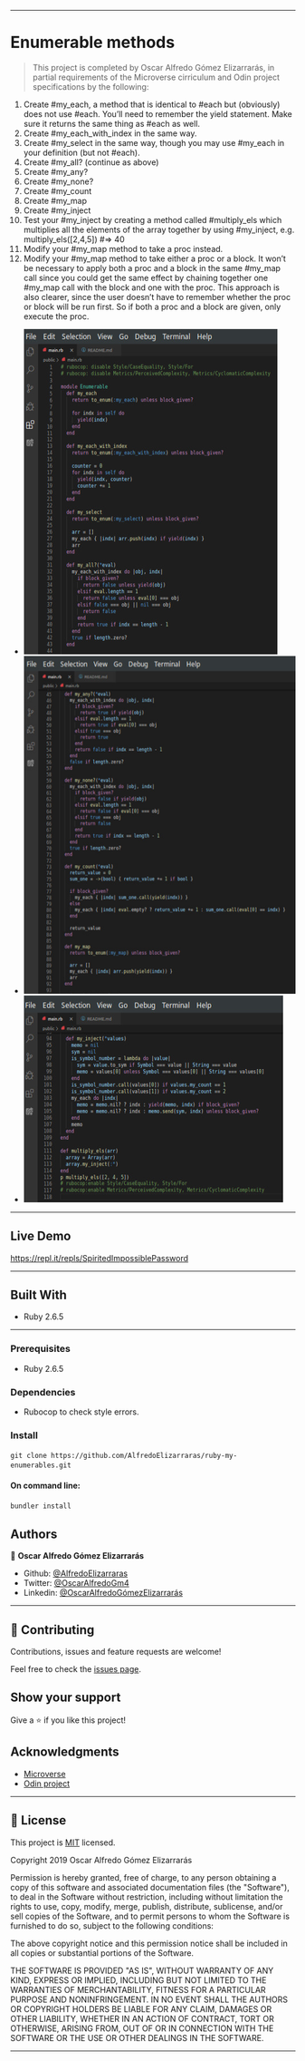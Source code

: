 
---

# Enumerable methods

> This project is completed by Oscar Alfredo Gómez Elizarrarás, in partial requirements of the Microverse cirriculum and Odin project specifications by the following:

  1.  Create #my_each, a method that is identical to #each but (obviously) does not use #each. You’ll need to remember the yield statement. Make sure it returns the same thing as #each as well.
  2.  Create #my_each_with_index in the same way.
  3.  Create #my_select in the same way, though you may use #my_each in your definition (but not #each).
  4.  Create #my_all? (continue as above)
  5.  Create #my_any?
  6.  Create #my_none?
  7.  Create #my_count
  8.  Create #my_map
  9.  Create #my_inject
  10.  Test your #my_inject by creating a method called #multiply_els which multiplies all the elements of the array together by using #my_inject, e.g. multiply_els(\[2,4,5]) #=> 40
  11.  Modify your #my_map method to take a proc instead.
  12.  Modify your #my_map method to take either a proc or a block. It won’t be necessary to apply both a proc and a block in the same #my_map call since you could get the same effect by chaining together one #my_map call with the block and one with the proc. This approach is also clearer, since the user doesn’t have to remember whether the proc or block will be run first. So if both a proc and a block are given, only execute the proc.


- ![Screenshot - 1920 x 1080 ](/assets/ruby-code.jpeg?raw=true "Screenshot")
- ![Screenshot - 1920 x 1080 ](/assets/ruby-code1.jpeg?raw=true "Screenshot")
- ![Screenshot - 1920 x 1080 ](/assets/ruby-code2.jpeg?raw=true "Screenshot")

---

## Live Demo

https://repl.it/repls/SpiritedImpossiblePassword

---

## Built With

- Ruby 2.6.5

---

### Prerequisites

- Ruby 2.6.5

### Dependencies

- Rubocop to check style errors.

### Install

`git clone https://github.com/AlfredoElizarraras/ruby-my-enumerables.git`

#### On command line:
`bundler install`

## Authors

👤 **Oscar Alfredo Gómez Elizarrarás**

- Github: [@AlfredoElizarraras](https://github.com/AlfredoElizarraras)
- Twitter: [@OscarAlfredoGm4](https://twitter.com/OscarAlfredoGm4)
- Linkedin: [@OscarAlfredoGómezElizarrarás](https://mx.linkedin.com/in/oscar-alfredo-gomez-elizarraras)

---

## 🤝 Contributing

Contributions, issues and feature requests are welcome!

Feel free to check the [issues page](https://github.com/AlfredoElizarraras/ruby-my-enumerables/issues).

## Show your support

Give a ⭐️ if you like this project!

## Acknowledgments

- [Microverse](https://microverse.org)
- [Odin project](https://www.theodinproject.com/)

---

## 📝 License

This project is [MIT](https://github.com/AlfredoElizarraras/ruby-my-enumerables/blob/master/LICENSE) licensed.

Copyright 2019 Oscar Alfredo Gómez Elizarrarás

Permission is hereby granted, free of charge, to any person obtaining a copy of this software and associated documentation files (the "Software"), to deal in the Software without restriction, including without limitation the rights to use, copy, modify, merge, publish, distribute, sublicense, and/or sell copies of the Software, and to permit persons to whom the Software is furnished to do so, subject to the following conditions:

The above copyright notice and this permission notice shall be included in all copies or substantial portions of the Software.

THE SOFTWARE IS PROVIDED "AS IS", WITHOUT WARRANTY OF ANY KIND, EXPRESS OR IMPLIED, INCLUDING BUT NOT LIMITED TO THE WARRANTIES OF MERCHANTABILITY, FITNESS FOR A PARTICULAR PURPOSE AND NONINFRINGEMENT. IN NO EVENT SHALL THE AUTHORS OR COPYRIGHT HOLDERS BE LIABLE FOR ANY CLAIM, DAMAGES OR OTHER LIABILITY, WHETHER IN AN ACTION OF CONTRACT, TORT OR OTHERWISE, ARISING FROM, OUT OF OR IN CONNECTION WITH THE SOFTWARE OR THE USE OR OTHER DEALINGS IN THE SOFTWARE.

---
